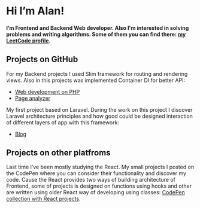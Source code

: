 # Hi I’m Alan!
#### I’m Frontend and Backend Web developer. Also I'm interested in solving problems and writing algorithms. Some of them you can find there: [my LeetCode profile](https://leetcode.com/aaz_alan/).

## Projects on GitHub
For my Backend projects I used Slim framework for routing and rendering views. Also in this projects was implemented Container DI for better API:  
- [Web development on PHP](https://github.com/aazalan/web_dev)  
- [Page analyzer](https://github.com/aazalan/php-project-9)

My first project based on Laravel. During the work on this project I discover Laravel architecture principles and how good could be designed interaction of different layers of app with this framework:  
- [Blog](https://github.com/aazalan/hexlet-laravel)

## Projects on other platfroms
Last time I’ve been mostly studying the React. My small projects I posted on the CodePen where you can consider their functionality and discover my code. Cause the React provides two ways of building architecture of Frontend, some of projects is designed on functions using hooks and other are written using older React way of developing using classes: [CodePen collection with React projects](https://codepen.io/collection/NqyjZj?cursor=eyJjb2xsZWN0aW9uX2lkIjoiTnF5alpqIiwiY29sbGVjdGlvbl90b2tlbiI6bnVsbCwibGltaXQiOjQsIm1heF9pdGVtcyI6MTEsIm9mZnNldCI6MCwicGFnZSI6MSwic29ydF9ieSI6InBvc2l0aW9uIiwic29ydF9vcmRlciI6IkFzYyJ9).
